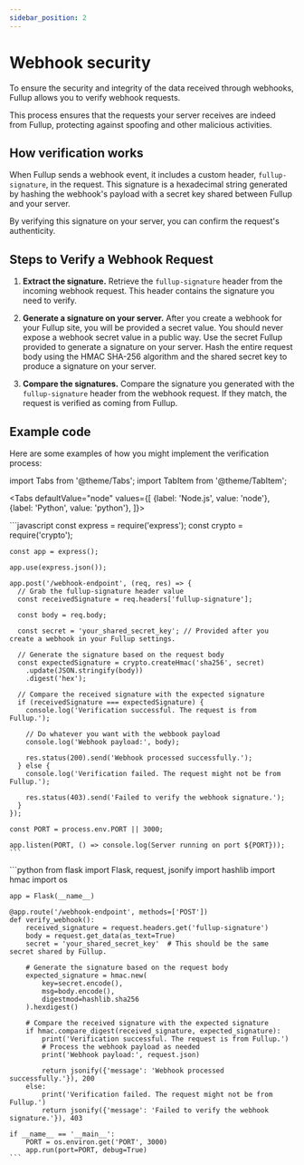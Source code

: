```yaml
---
sidebar_position: 2
---
```


# Webhook security

To ensure the security and integrity of the data received through webhooks, Fullup allows you to verify webhook requests.

This process ensures that the requests your server receives are indeed from Fullup, protecting against spoofing and other malicious activities.

## How verification works

When Fullup sends a webhook event, it includes a custom header, `fullup-signature`, in the request. This signature is a hexadecimal string generated by hashing the webhook's payload with a secret key shared between Fullup and your server.

By verifying this signature on your server, you can confirm the request's authenticity.

## Steps to Verify a Webhook Request

1. **Extract the signature.** Retrieve the `fullup-signature` header from the incoming webhook request. This header contains the signature you need to verify.

1. **Generate a signature on your server.** After you create a webhook for your Fullup site, you will be provided a secret value. You should never expose a webhook secret value in a public way. Use the secret Fullup provided to generate a signature on your server. Hash the entire request body using the HMAC SHA-256 algorithm and the shared secret key to produce a signature on your server.

1. **Compare the signatures.** Compare the signature you generated with the `fullup-signature` header from the webhook request. If they match, the request is verified as coming from Fullup.

## Example code

Here are some examples of how you might implement the verification process:

import Tabs from '@theme/Tabs';
import TabItem from '@theme/TabItem';

<Tabs
defaultValue="node"
values={[
{label: 'Node.js', value: 'node'},
{label: 'Python', value: 'python'},
]}>

  <TabItem value="node">
    ```javascript
    const express = require('express');
    const crypto = require('crypto');

    const app = express();

    app.use(express.json());

    app.post('/webhook-endpoint', (req, res) => {
      // Grab the fullup-signature header value
      const receivedSignature = req.headers['fullup-signature'];

      const body = req.body;

      const secret = 'your_shared_secret_key'; // Provided after you create a webhook in your Fullup settings.

      // Generate the signature based on the request body
      const expectedSignature = crypto.createHmac('sha256', secret)
        .update(JSON.stringify(body))
        .digest('hex');

      // Compare the received signature with the expected signature
      if (receivedSignature === expectedSignature) {
        console.log('Verification successful. The request is from Fullup.');

        // Do whatever you want with the webbook payload
        console.log('Webhook payload:', body);

        res.status(200).send('Webhook processed successfully.');
      } else {
        console.log('Verification failed. The request might not be from Fullup.');

        res.status(403).send('Failed to verify the webhook signature.');
      }
    });

    const PORT = process.env.PORT || 3000;

    app.listen(PORT, () => console.log(Server running on port ${PORT}));
    ```

  </TabItem>

  <TabItem value="python">
    ```python
    from flask import Flask, request, jsonify
    import hashlib
    import hmac
    import os

    app = Flask(__name__)

    @app.route('/webhook-endpoint', methods=['POST'])
    def verify_webhook():
        received_signature = request.headers.get('fullup-signature')
        body = request.get_data(as_text=True)
        secret = 'your_shared_secret_key'  # This should be the same secret shared by Fullup.

        # Generate the signature based on the request body
        expected_signature = hmac.new(
            key=secret.encode(),
            msg=body.encode(),
            digestmod=hashlib.sha256
        ).hexdigest()

        # Compare the received signature with the expected signature
        if hmac.compare_digest(received_signature, expected_signature):
            print('Verification successful. The request is from Fullup.')
            # Process the webhook payload as needed
            print('Webhook payload:', request.json)

            return jsonify({'message': 'Webhook processed successfully.'}), 200
        else:
            print('Verification failed. The request might not be from Fullup.')
            return jsonify({'message': 'Failed to verify the webhook signature.'}), 403

    if __name__ == '__main__':
        PORT = os.environ.get('PORT', 3000)
        app.run(port=PORT, debug=True)
    ```

  </TabItem>
</Tabs>
